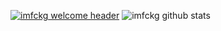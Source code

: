 [![imfckg welcome header](https://readme-typing-svg.herokuapp.com?font=Fira+Code&size=24&pause=1000&width=435&lines=Welcome+to+my+profile!;Extensive+experience+as+a+developer;More+than+8+years+of+remote+full-time;https%3A%2F%2Fcareer.habr.com%2Fimigunov)](https://career.habr.com/imigunov)
![imfckg github stats](https://github-readme-stats.vercel.app/api?username=imfckg&show_icons=true&theme=radical&include_all_commits=true)
